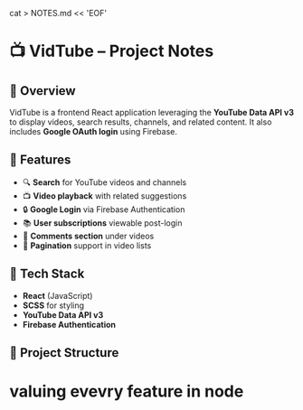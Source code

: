 cat > NOTES.md << 'EOF'

# 📺 VidTube – Project Notes

## 🎯 Overview

VidTube is a frontend React application leveraging the **YouTube Data API v3** to display videos, search results, channels, and related content. It also includes **Google OAuth login** using Firebase.

## 🚀 Features

- 🔍 **Search** for YouTube videos and channels
- 📺 **Video playback** with related suggestions
- 🔒 **Google Login** via Firebase Authentication
- 📚 **User subscriptions** viewable post-login
- 💬 **Comments section** under videos
- 📄 **Pagination** support in video lists

## 🧰 Tech Stack

- **React** (JavaScript)
- **SCSS** for styling
- **YouTube Data API v3**
- **Firebase Authentication**

## 📁 Project Structure

# valuing evevry feature in node
